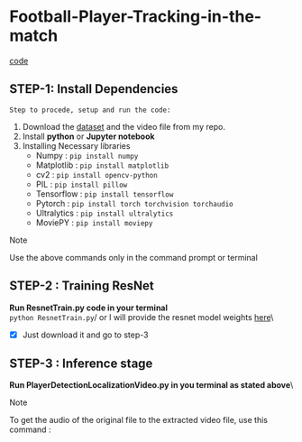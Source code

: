 # Football-Player-Tracking-in-the-match
[code](https://github.com/kishore8288/Football-Player-Tracking-in-the-match/blob/main/Football%20Player%20Prediction.ipynb)

## STEP-1: Install Dependencies
`Step to procede, setup and run the code:`
1. Download the [dataset](https://www.kaggle.com/datasets/kishore8824/messi-ronaldo-classification-dataset) and the video file from my repo.
2. Install **python** or **Jupyter notebook**
3. Installing Necessary libraries
   - Numpy : ```pip install numpy```
   - Matplotlib : ```pip install matplotlib```
   - cv2 : ```pip install opencv-python```
   - PIL : ```pip install pillow```
   - Tensorflow : ```pip install tensorflow```
   - Pytorch : ```pip install torch torchvision torchaudio```
   - Ultralytics : ```pip install ultralytics```
   - MoviePY : ```pip install moviepy```

> [!NOTE]
> Use the above commands only in the command prompt or terminal

## STEP-2 : Training ResNet
**Run ResnetTrain.py code in your terminal**\
`python ResnetTrain.py`/
or I will provide the resnet model weights [here](https://drive.google.com/file/d/1_iPCA7_PRhZK7xwhJXMLtTOO6QwSozXp/view?usp=sharing)\
-[x] Just download it and go to step-3

## STEP-3 : Inference stage
**Run PlayerDetectionLocalizationVideo.py in you terminal as stated above**\

>[!NOTE]
> To get the audio of the original file to the extracted video file, use this command :
> ```ffmpeg -i extracted.mp4 -i original_video.mp4 -c:v copy -map 0:v:0 -map 1:a:0 -shortest extracted_AV.mp4
```
